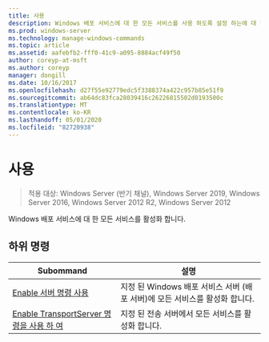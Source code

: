 ```yaml
---
title: 사용
description: Windows 배포 서비스에 대 한 모든 서비스를 사용 하도록 설정 하는에 대 한 참조 항목입니다.
ms.prod: windows-server
ms.technology: manage-windows-commands
ms.topic: article
ms.assetid: aafebfb2-fff0-41c9-a095-8884acf49f50
author: coreyp-at-msft
ms.author: coreyp
manager: dongill
ms.date: 10/16/2017
ms.openlocfilehash: d27f55e92779edc5f3388374a422c957b85e51f9
ms.sourcegitcommit: ab64dc83fca28039416c26226815502d0193500c
ms.translationtype: MT
ms.contentlocale: ko-KR
ms.lasthandoff: 05/01/2020
ms.locfileid: "82720938"
---
```

# <a name="enable"></a>사용

> 적용 대상: Windows Server (반기 채널), Windows Server 2019, Windows Server 2016, Windows Server 2012 R2, Windows Server 2012

Windows 배포 서비스에 대 한 모든 서비스를 활성화 합니다.

## <a name="subcommands"></a>하위 명령
|Subommand|설명|
|-------|--------|
|[Enable 서버 명령 사용](using-the-enable-server-command.md)|지정 된 Windows 배포 서비스 서버 (배포 서버)에 모든 서비스를 활성화 합니다.|
|[Enable TransportServer 명령을 사용 하 여](using-the-enable-transportserver-command.md)|지정 된 전송 서버에서 모든 서비스를 활성화 합니다.|
